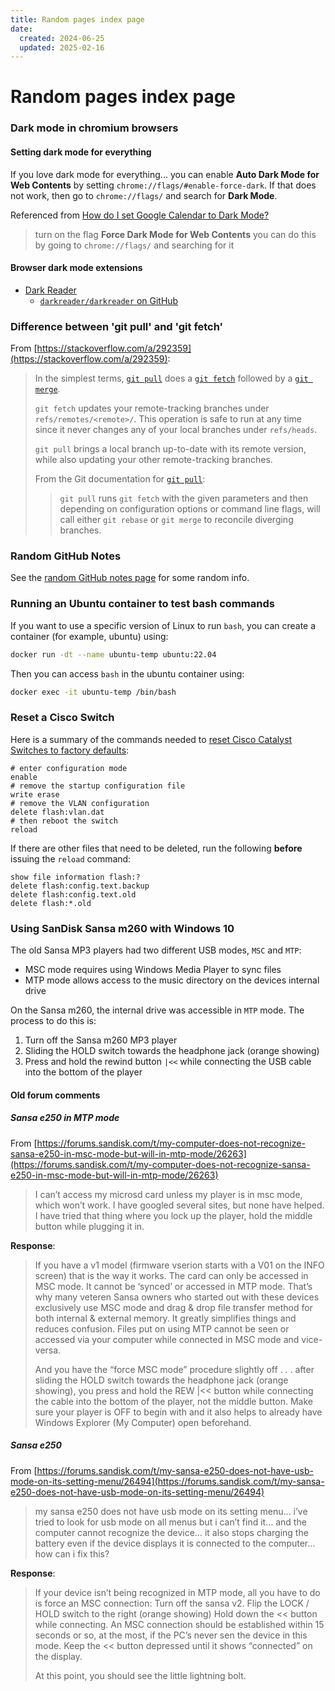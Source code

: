 ```yaml
---
title: Random pages index page
date:
  created: 2024-06-25
  updated: 2025-02-16
---
```


# Random pages index page

### Dark mode in chromium browsers

#### Setting dark mode for everything

If you love dark mode for everything... you can enable **Auto Dark Mode for Web Contents** by setting `chrome://flags/#enable-force-dark`. If that does not work, then go to `chrome://flags/` and search for **Dark Mode**.

Referenced from [How do I set Google Calendar to Dark Mode?](https://support.google.com/calendar/thread/9762643?hl=en&msgid=37038653)
> turn on the flag **Force Dark Mode for Web Contents**
> you can do this by going to `chrome://flags/` and searching for it

#### Browser dark mode extensions

* [Dark Reader](https://darkreader.org/)
    * [`darkreader/darkreader` on GitHub](https://github.com/darkreader/darkreader)

### Difference between 'git pull' and 'git fetch' 

From [https://stackoverflow.com/a/292359](https://stackoverflow.com/a/292359):
> In the simplest terms, [`git pull`](http://git-scm.com/docs/git-pull) does a [`git fetch`](http://git-scm.com/docs/git-fetch) followed by a [`git merge`](http://git-scm.com/docs/git-merge).
> 
> `git fetch` updates your remote-tracking branches under `refs/remotes/<remote>/`. This operation is safe to run at any time since it never changes any of your local branches under `refs/heads`.
> 
> `git pull` brings a local branch up-to-date with its remote version, while also updating your other remote-tracking branches.
> 
> From the Git documentation for [`git pull`](http://git-scm.com/docs/git-pull):
> > `git pull` runs `git fetch` with the given parameters and then depending on configuration options or command line flags, will call either `git rebase` or `git merge` to reconcile diverging branches.


### Random GitHub Notes

See the [random GitHub notes page](github/random-github-notes.md) for some random info.


### Running an Ubuntu container to test bash commands

If you want to use a specific version of Linux to run `bash`, you can create a container (for example, ubuntu) using:
```bash
docker run -dt --name ubuntu-temp ubuntu:22.04
```

Then you can access `bash` in the ubuntu container using:
```bash
docker exec -it ubuntu-temp /bin/bash
```

### Reset a Cisco Switch

Here is a summary of the commands needed to [reset Cisco Catalyst Switches to factory defaults](https://www.cisco.com/c/en/us/support/docs/lan-switching/vlan/217969-reset-catalyst-switches-to-factory-defau.html):
```shell
# enter configuration mode
enable
# remove the startup configuration file
write erase
# remove the VLAN configuration
delete flash:vlan.dat
# then reboot the switch
reload
```

If there are other files that need to be deleted, run the following **before** issuing the `reload` command:
```shell
show file information flash:?
delete flash:config.text.backup
delete flash:config.text.old
delete flash:*.old
```

### Using SanDisk Sansa m260 with Windows 10

The old Sansa MP3 players had two different USB modes, `MSC` and `MTP`:

- MSC mode requires using Windows Media Player to sync files
- MTP mode allows access to the music directory on the devices internal drive

On the Sansa m260, the internal drive was accessible in `MTP` mode.  The process to do this is:

1. Turn off the Sansa m260 MP3 player
2. Sliding the HOLD switch towards the headphone jack (orange showing)
3. Press and hold the rewind button `|<<` while connecting the USB cable into the bottom of the player


#### Old forum comments

##### Sansa e250 in MTP mode

From [https://forums.sandisk.com/t/my-computer-does-not-recognize-sansa-e250-in-msc-mode-but-will-in-mtp-mode/26263](https://forums.sandisk.com/t/my-computer-does-not-recognize-sansa-e250-in-msc-mode-but-will-in-mtp-mode/26263)

> I can’t access my microsd card unless my player is in msc mode, which won’t work.  I have googled several sites, but none have helped.  I have tried that thing where you lock up the player, hold the middle button while plugging it in.

**Response**:
> If you have a v1 model (firmware vserion starts with a V01 on the INFO screen) that is the way it works. The card can only be accessed in MSC mode. It cannot be ‘synced’ or accessed in MTP mode. That’s why many veteren Sansa owners who started out with these devices exclusively use MSC mode and drag & drop file transfer method for both internal & external memory. It greatly simplifies things and reduces confusion. Files put on using MTP cannot be seen or accessed via your computer while connected in MSC mode and vice-versa.
> 
> And you have the “force MSC mode” procedure slightly off . . . after sliding the HOLD switch towards the headphone jack (orange showing), you press and hold the REW |<< button while connecting the cable into the bottom of the player, not the middle button. Make sure your player is OFF to begin with and it also helps to already have Windows Explorer (My Computer) open beforehand.

##### Sansa e250 

From [https://forums.sandisk.com/t/my-sansa-e250-does-not-have-usb-mode-on-its-setting-menu/26494](https://forums.sandisk.com/t/my-sansa-e250-does-not-have-usb-mode-on-its-setting-menu/26494)

> my sansa e250 does not have usb mode on its setting menu… i’ve tried to look for usb mode on all menus but i can’t find it… and the computer cannot recognize the device… it also stops charging the battery even if the device displays it is connected to the computer…  how can i fix this?

**Response**:
> If your device isn’t being recognized in MTP mode, all you have to do is force an MSC connection:
> Turn off the sansa v2.
> Flip the LOCK / HOLD switch to the right (orange showing)
> Hold down the << button while connecting.  An MSC connection should be established within 15 seconds or so, at the most, if the PC’s never sen the device in this mode.  Keep the << button depressed until it shows “connected” on the display.
> 
> At this point, you should see the little lightning bolt.

